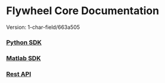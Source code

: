# Flywheel Core Documentation
Version: 1-char-field/663a505

### [Python SDK](python/)

### [Matlab SDK](matlab/)

### [Rest API](swagger/index.html)

